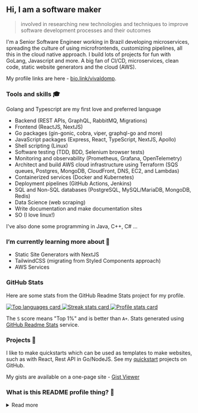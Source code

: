 ## Hi, I am a software maker
> involved in researching new technologies and techniques to improve software development processes and their outcomes

I'm a Senior Software Engineer working in Brazil developing microservices, spreading the culture of using microfrontends, customizing pipelines, all this in the cloud native approach. I build lots of projects for fun with GoLang, Javascript and more. A big fan of CI/CD, microservices, clean code, static website generators and the cloud (AWS).

My profile links are here - [bio.link/vivaldomp](https://bio.link/vivaldomp).
<!--
### Blogs and writing 📜 

I've very active, writing content daily to at least one of these.

Area | Links
---  | ---
Blog writing | [![vivaldomp.github.io - Coding Blog](https://img.shields.io/badge/vivaldomp.github.io-Coding_Blog-2bbc8a)](https://vivaldomp.github.io/coding-blog/)
Reference and learning | [![vivaldomp.github.io - Dev Resources](https://img.shields.io/badge/vivaldomp.github.io-Dev_Resources-2bbc8a)](https://vivaldomp.github.io/dev-resources/) [![vivaldomp.github.io - Dev Cheatsheets](https://img.shields.io/badge/vivaldomp.github.io-Dev_Cheatsheets-2bbc8a)](https://vivaldomp.github.io/dev-cheatsheets/) [![vivaldomp.github.io - Code Cookbook](https://img.shields.io/badge/vivaldomp.github.io-Code_Cookbook-2bbc8a)](https://vivaldomp.github.io/code-cookbook/)
-->

### Tools and skills 🎓

Golang and Typescript are my first love and preferred language

- Backend (REST APIs, GraphQL, RabbitMQ, Migrations)
- Frontend (ReactJS, NextJS)
- Go packages (gin-gonic, cobra, viper, graphql-go and more)
- JavaScript packages (Express, React, TypeScript, NextJS, Apollo)
- Shell scripting (Linux)
- Software testing (TDD, BDD, Selenium browser tests)
- Monitoring and observability (Prometheus, Grafana, OpenTelemetry)
- Architect and build AWS cloud infrastructure using Terraform (SQS queues, Postgres, MongoDB, CloudFront, DNS, EC2, and Lambdas)
- Containerized services (Docker and Kubernetes)
- Deployment pipelines (GitHub Actions, Jenkins)
- SQL and Non-SQL databases (PostgreSQL, MySQL/MariaDB, MongoDB, Redis)
- Data Science (web scraping)
- Write documentation and make documentation sites 
- SO (I love linux!)

I've also done some programming in Java, C++, C# ...


### I’m currently learning more about 🌱

- Static Site Generators with NextJS
- TailwindCSS (migrating from Styled Components approach)
- AWS Services

### GitHub Stats

Here are some stats from the GitHub Readme Stats project for my profile.

<a href="https://github.com/vivaldomp" alt="Go to GitHub profile">
    <img src="https://github-readme-stats.vercel.app/api/top-langs/?username=vivaldomp&title_color=ffffff&text_color=c9cacc&icon_color=2bbc8a&bg_color=1d1f21"
        alt="Top languages card" />
    <img src="https://github-readme-streak-stats.herokuapp.com/?user=vivaldomp" alt="Streak stats card" />
    <img src="https://github-readme-stats.vercel.app/api?username=vivaldomp&show_icons=true&title_color=ffffff&text_color=c9cacc&icon_color=2bbc8a&bg_color=1d1f21" alt="Profile stats card" />
</a>

The `S` score means "Top 1%" and is better than `A+`. Stats generated using [GitHub Readme Stats](https://github.com/anuraghazra/github-readme-stats) service.


### Projects 💼

I like to make quickstarts which can be used as templates to make websites, such as with React, Rest API in Go/NodeJS. See my [quickstart](https://github.com/vivaldomp?tab=repositories&q=quickstart&type=&language=) projects on GitHub.

My gists are available on a one-page site - [Gist Viewer](https://vivaldomp.github.io/gist-viewer/)


### What is this README profile thing? 🤔

<details>
<summary>Read more</summary>
     
This page you are reading is a profile readme. Around July 2020, GitHub made this a public feature.

To make one, create a repo named after your username (matching case exactly) and create a `README.md` file in it. Then go to your GitHub profile and you'll see your README appear there ✨.

- [vivaldomp/vivaldomp](https://github.com/vivaldomp/vivaldomp/) repo where this README lives
- GitHub topic: [profile-readme](https://github.com/topics/profile-readme)
- Tutorial: [How To Create A GitHub Profile README](https://www.aboutmonica.com/blog/how-to-create-a-github-profile-readme)

</details>

